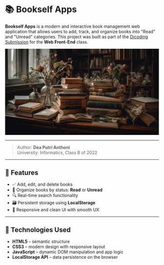 # 📚 Bookself Apps

**Bookself Apps** is a modern and interactive book management web application that allows users to add, track, and organize books into "Read" and "Unread" categories. This project was built as part of the [Dicoding Submission](https://www.dicoding.com/) for the **Web Front-End** class.

![Screenshot](./bookshelf-app/assets/navbar-img.jpg)

---

> Author: **Dea Putri Anthoni**  
> University: Informatics, Class B of 2022

---

## 🚀 Features

- ✅ Add, edit, and delete books
- 📖 Organize books by status: **Read** or **Unread**
- 🔍 Real-time search functionality
- 🗃️ Persistent storage using **LocalStorage**
- 📱 Responsive and clean UI with smooth UX

---

## 🧰 Technologies Used

- **HTML5** – semantic structure
- **CSS3** – modern design with responsive layout
- **JavaScript** – dynamic DOM manipulation and app logic
- **LocalStorage API** – data persistence on the browser
